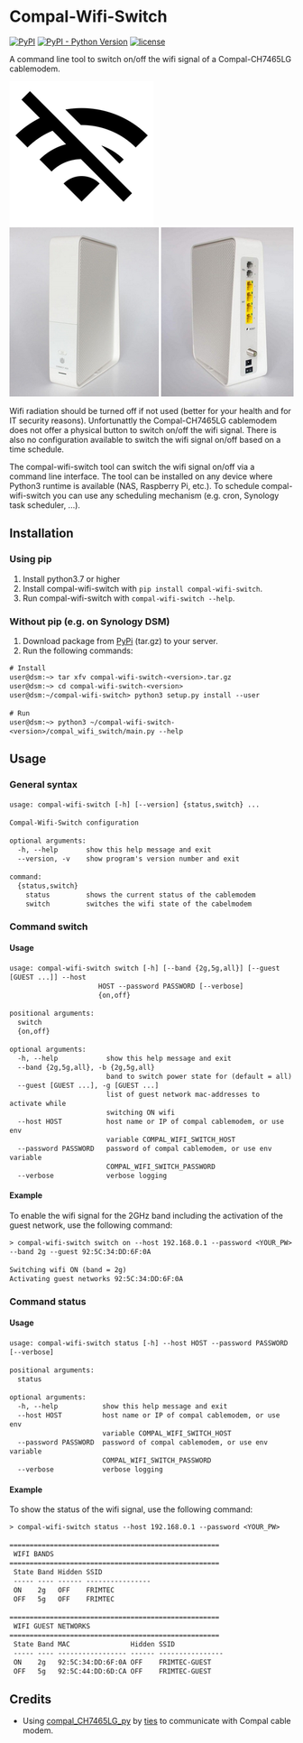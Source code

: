 # Compal-Wifi-Switch
[![PyPI](https://img.shields.io/pypi/v/compal-wifi-switch.svg)](https://pypi.org/project/compal-wifi-switch/)
[![PyPI - Python Version](https://img.shields.io/pypi/pyversions/compal-wifi-switch.svg)](https://pypi.org/project/compal-wifi-switch/)
[![license](https://img.shields.io/badge/License-Apache%202.0-blue.svg)](https://opensource.org/licenses/Apache-2.0)

A command line tool to switch on/off the wifi signal of a Compal-CH7465LG cablemodem.

![Turn wifi signal off when not in use!](images/wifi-off.png)
![Compal-CH7465LG cablemodem front with UPC design](images/compal_modem-front-upc-design.png)
![Compal-CH7465LG cablemodem back](images/compal_modem_back.png)

Wifi radiation should be turned off if not used (better for your health and for IT security reasons). 
Unfortunattly the Compal-CH7465LG cablemodem does not offer a physical button to switch on/off the wifi signal.
There is also no configuration available to switch the wifi signal on/off based on a time schedule.

The compal-wifi-switch tool can switch the wifi signal on/off via a command line interface. 
The tool can be installed on any device where Python3 runtime is available (NAS, Raspberry Pi, etc.). 
To schedule compal-wifi-switch you can use any scheduling mechanism (e.g. cron, Synology task scheduler, ...).  

## Installation
### Using pip
1. Install python3.7 or higher
1. Install compal-wifi-switch with ```pip install compal-wifi-switch```.
1. Run compal-wifi-switch with ```compal-wifi-switch --help```.

### Without pip (e.g. on Synology DSM)
1. Download package from [PyPi](https://pypi.org/project/compal-wifi-switch/#files) (tar.gz) to your server.
1. Run the following commands:
```
# Install
user@dsm:~> tar xfv compal-wifi-switch-<version>.tar.gz
user@dsm:~> cd compal-wifi-switch-<version>
user@dsm:~/compal-wifi-switch> python3 setup.py install --user

# Run
user@dsm:~> python3 ~/compal-wifi-switch-<version>/compal_wifi_switch/main.py --help
```

## Usage

### General syntax
```
usage: compal-wifi-switch [-h] [--version] {status,switch} ...

Compal-Wifi-Switch configuration

optional arguments:
  -h, --help       show this help message and exit
  --version, -v    show program's version number and exit

command:
  {status,switch}
    status         shows the current status of the cablemodem
    switch         switches the wifi state of the cabelmodem    
```

### Command switch
#### Usage
```
usage: compal-wifi-switch switch [-h] [--band {2g,5g,all}] [--guest [GUEST ...]] --host
                      HOST --password PASSWORD [--verbose]
                      {on,off}

positional arguments:
  switch
  {on,off}

optional arguments:
  -h, --help            show this help message and exit
  --band {2g,5g,all}, -b {2g,5g,all}
                        band to switch power state for (default = all)
  --guest [GUEST ...], -g [GUEST ...]
                        list of guest network mac-addresses to activate while
                        switching ON wifi
  --host HOST           host name or IP of compal cablemodem, or use env
                        variable COMPAL_WIFI_SWITCH_HOST
  --password PASSWORD   password of compal cablemodem, or use env variable
                        COMPAL_WIFI_SWITCH_PASSWORD
  --verbose             verbose logging
```
#### Example
To enable the wifi signal for the 2GHz band including the activation of the guest network, use the following command:
```
> compal-wifi-switch switch on --host 192.168.0.1 --password <YOUR_PW> --band 2g --guest 92:5C:34:DD:6F:0A

Switching wifi ON (band = 2g)
Activating guest networks 92:5C:34:DD:6F:0A
```

### Command status
#### Usage
```
usage: compal-wifi-switch status [-h] --host HOST --password PASSWORD [--verbose]

positional arguments:
  status

optional arguments:
  -h, --help           show this help message and exit
  --host HOST          host name or IP of compal cablemodem, or use env
                       variable COMPAL_WIFI_SWITCH_HOST
  --password PASSWORD  password of compal cablemodem, or use env variable
                       COMPAL_WIFI_SWITCH_PASSWORD
  --verbose            verbose logging
```

#### Example
To show the status of the wifi signal, use the following command:
```
> compal-wifi-switch status --host 192.168.0.1 --password <YOUR_PW>

====================================================
 WIFI BANDS
====================================================
 State Band Hidden SSID
 ----- ---- ------ ----------------
 ON    2g   OFF    FRIMTEC
 OFF   5g   OFF    FRIMTEC

====================================================
 WIFI GUEST NETWORKS
====================================================
 State Band MAC               Hidden SSID
 ----- ---- ----------------- ------ ----------------
 ON    2g   92:5C:34:DD:6F:0A OFF    FRIMTEC-GUEST
 OFF   5g   92:5C:44:DD:6D:CA OFF    FRIMTEC-GUEST

```

## Credits
* Using [compal_CH7465LG_py](https://github.com/ties/compal_CH7465LG_py) by [ties](https://github.com/ties/) to communicate with Compal cable modem.
